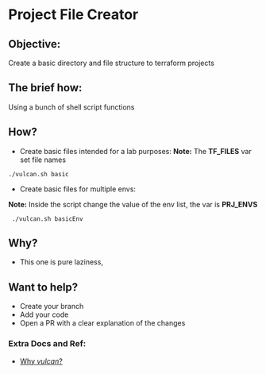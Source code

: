 # Project File Creator
## Objective:
Create a basic directory and file structure to terraform projects

## The brief how:
Using a bunch of shell script functions

## How?

- Create basic files intended for a lab purposes:
**Note:** The **TF_FILES** var set file names
```
./vulcan.sh basic
```

- Create basic files for multiple envs:

**Note:** Inside the script change the value of the env list, the var is **PRJ_ENVS**
```
 ./vulcan.sh basicEnv
```

## Why?
- This one is pure laziness, 

## Want to help?

- Create your branch
- Add your code
- Open a PR with a clear explanation of the changes

### Extra Docs and Ref:
- [Why _vulcan_?](https://en.wikipedia.org/wiki/Vulcan_(mythology))